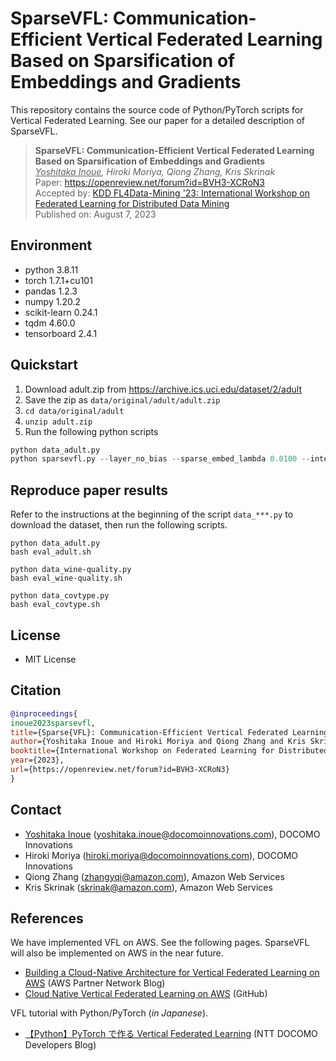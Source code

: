 # SparseVFL: Communication-Efficient Vertical Federated Learning Based on Sparsification of Embeddings and Gradients
This repository contains the source code of Python/PyTorch scripts for Vertical Federated Learning. See our paper for a detailed description of SparseVFL.

> **SparseVFL: Communication-Efficient Vertical Federated Learning Based on Sparsification of Embeddings and Gradients** <br/>
> *<u>Yoshitaka Inoue</u>, Hiroki Moriya, Qiong Zhang, Kris Skrinak* <br/>
> Paper: https://openreview.net/forum?id=BVH3-XCRoN3 <br/>
> Accepted by: [KDD FL4Data-Mining '23: International Workshop on Federated Learning for Distributed Data Mining](https://fl4data-mining.github.io/)<br/>
> Published on: August 7, 2023

## Environment
- python 3.8.11
- torch 1.7.1+cu101
- pandas 1.2.3
- numpy 1.20.2
- scikit-learn 0.24.1
- tqdm 4.60.0
- tensorboard 2.4.1

## Quickstart
1. Download adult.zip from https://archive.ics.uci.edu/dataset/2/adult
2. Save the zip as ```data/original/adult/adult.zip```
3. ```cd data/original/adult```
4. ```unzip adult.zip```
5. Run the following python scripts

```python
python data_adult.py
python sparsevfl.py --layer_no_bias --sparse_embed_lambda 0.0100 --interface_dims 8,8,8 --reduction svfl16 --model_header sparsevfl_adult3 --data_dir /mnt/share/data/adult3 --lr 0.01 --tsv_name result_1.tsv
```

## Reproduce paper results
Refer to the instructions at the beginning of the script ```data_***.py``` to download the dataset, then run the following scripts.

```shell
python data_adult.py
bash eval_adult.sh

python data_wine-quality.py
bash eval_wine-quality.sh

python data_covtype.py
bash eval_covtype.sh
```

## License
- MIT License

## Citation
```bibtex
@inproceedings{
inoue2023sparsevfl,
title={Sparse{VFL}: Communication-Efficient Vertical Federated Learning Based on Sparsification of Embeddings and Gradients},
author={Yoshitaka Inoue and Hiroki Moriya and Qiong Zhang and Kris Skrinak},
booktitle={International Workshop on Federated Learning for Distributed Data Mining},
year={2023},
url={https://openreview.net/forum?id=BVH3-XCRoN3}
}
```

## Contact
- <u>Yoshitaka Inoue</u> (yoshitaka.inoue@docomoinnovations.com), DOCOMO Innovations
- Hiroki Moriya (hiroki.moriya@docomoinnovations.com), DOCOMO Innovations
- Qiong Zhang (zhangyqi@amazon.com), Amazon Web Services
- Kris Skrinak (skrinak@amazon.com), Amazon Web Services


## References
We have implemented VFL on AWS. See the following pages. SparseVFL will also be implemented on AWS in the near future.
- [Building a Cloud-Native Architecture for Vertical Federated Learning on AWS](https://aws.amazon.com/jp/blogs/apn/building-a-cloud-native-architecture-for-vertical-federated-learning-on-aws/) (AWS Partner Network Blog)
- [Cloud Native Vertical Federated Learning on AWS](https://github.com/docomoinnovations/AWS-Serverless-Vertical-Federated-Learning) (GitHub)

VFL tutorial with Python/PyTorch (*in Japanese*).
- [【Python】PyTorch で作る Vertical Federated Learning](https://nttdocomo-developers.jp/entry/202212011200) (NTT DOCOMO Developers Blog)